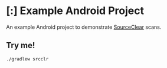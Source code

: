 
# [:] Example Android Project

An example Android project to demonstrate [SourceClear](https://www.sourceclear.com) scans.

## Try me!

```sh
./gradlew srcclr
```

